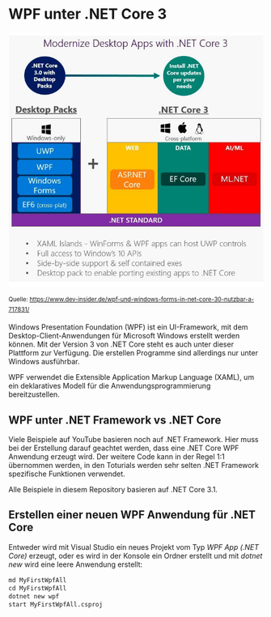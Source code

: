 # WPF unter .NET Core 3

![](wpf_net_core.png)

<sup>Quelle: https://www.dev-insider.de/wpf-und-windows-forms-in-net-core-30-nutzbar-a-717831/</sup>

Windows Presentation Foundation (WPF) ist ein UI-Framework, mit dem Desktop-Client-Anwendungen für
Microsoft Windows erstellt werden können. Mit der Version 3 von .NET Core steht es auch unter dieser
Plattform zur Verfügung. Die erstellen Programme sind allerdings nur unter Windows ausführbar.

WPF verwendet die Extensible Application Markup Language (XAML), um ein deklaratives Modell für die
Anwendungsprogrammierung bereitzustellen.

## WPF unter .NET Framework vs .NET Core

Viele Beispiele auf YouTube basieren noch auf .NET Framework. Hier muss bei der Erstellung darauf
geachtet werden, dass eine .NET Core WPF Anwendung erzeugt wird. Der weitere Code kann in der Regel
1:1 übernommen werden, in den Toturials werden sehr selten .NET Framework spezifische Funktionen
verwendet.

Alle Beispiele in diesem Repository basieren auf .NET Core 3.1.

## Erstellen einer neuen WPF Anwendung für .NET Core

Entweder wird mit Visual Studio ein neues Projekt vom Typ *WPF App (.NET Core)* erzeugt, oder es
wird in der Konsole ein Ordner erstellt und mit *dotnet new* wird eine leere Anwendung erstellt:

```text
md MyFirstWpfAll
cd MyFirstWpfAll
dotnet new wpf
start MyFirstWpfAll.csproj
```
